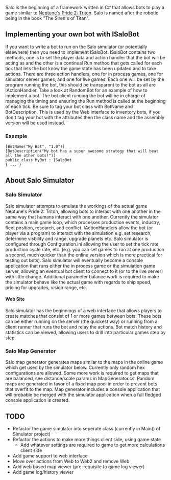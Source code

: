 Salo is the beginning of a framework written in C# that allows bots to play a game similar to [Neptune's Pride 2: Triton](http://triton.ironhelmet.com). Salo is named after the robotic being in the book "The Siren's of Titan".
## Implementing your own bot with ISaloBot
If you want to write a bot to run on the Salo simulator (or potentially elsewhere) then you need to implement ISaloBot. ISaloBot contains two methods, one is to set the player data and action handler that the bot will be acting as and the other is a continual Run method that gets called for each tick that lets the bot know the game state has been updated and to take actions. There are three action handlers, one for in process games, one for simulator server games, and one for live games. Each one will be set by the program running the bot, this should be transparent to the bot as all are IActionHandler. Take a look at RandomBot for an example of how to implement a bot. The bot client running the bot will be in charge of managing the timing and ensuring the Run method is called at the beginning of each tick. Be sure to tag your bot class with BotName and BotDescription. This is used by the Web interface to inventory bots, if you don't tag your bot with the attributes then the class name and the assembly version will be used instead.
### Example
	[BotName("My Bot", "1.0")]
    [BotDescription("My bot has a super awesome strategy that will beat all the other bots!")]
    public class MyBot : ISaloBot
    { ... }
## About Salo Simulator
### Salo Simulator
Salo simulator attempts to emulate the workings of the actual game Neptune's Pride 2: Triton, allowing bots to interact with one another in the same way that humans interact with one another. Currently the simulator contains a main game loop, which processes production events, industry, fleet position, research, and conflict. IActionHandlers allow the bot (or player via a program) to interact with the simulation e.g. set research, determine visbility and range, upgrade planets etc. Salo simulator is configured through Configuration.ini allowing the user to set the tick rate, production cycle rate, etc. (e.g. you can set games to run at one production a second, much quicker than the online version which is more practical for testing out bots). Salo simulator will eventually become a console application that runs either the in process game or the simulation game server, allowing an eventual bot client to connect to it (or to the live server) with little change. Additional parameter balance work is required to make the simulator behave like the actual game with regards to ship speed, pricing for upgrades, vision range, etc.
#### Web Site
Salo simulator has the beginnings of a web interface that allows players to create matches that consist of 1 or more games between bots. These bots can be either running on the server (the quickest way) or running from a client runner that runs the bot and relay the actions. Bot match history and statistics can be viewed, allowing users to drill into particular games step by step.
### Salo Map Generator
Salo map generator generates maps similar to the maps in the online game which get used by the simulator below. Currently only random hex configurations are allowed. Some more work is required to get maps that are balanced, see distance/scale params in MapGenerator.cs. Random maps are generated in favor of a fixed map pool in order to prevent bots that overfit to the map. Map generator includes a console application that will probable be merged with the simulator application when a full fledged console application is created.
## TODO
* Refactor the game simulator into seperate class (currently in Main() of Simulator project)
* Refactor the actions to make more things client side, using game state
	* Add whatever settings are required to game to get more calculations client side
* Add game support to web interface
* Move over actions from Web to Web2 and remove Web
* Add web based map viewer (pre-requisite to game log viewer)
* Add game log/history viewer
